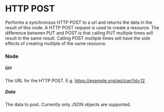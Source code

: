 # HTTP POST

Performs a synchronous HTTP POST to a url and returns the data in the result of this node. A HTTP POST request is used to create a resource. The difference between PUT and POST is that calling PUT multiple times will result in the same result. Calling POST multiple times will have the side effects of creating multiple of the same resource.

### Node

##### Url

The URL for the HTTP POST. E.g. https://example.org/api/can?id=12

##### Data

The data to post. Currently only JSON objects are supported.
